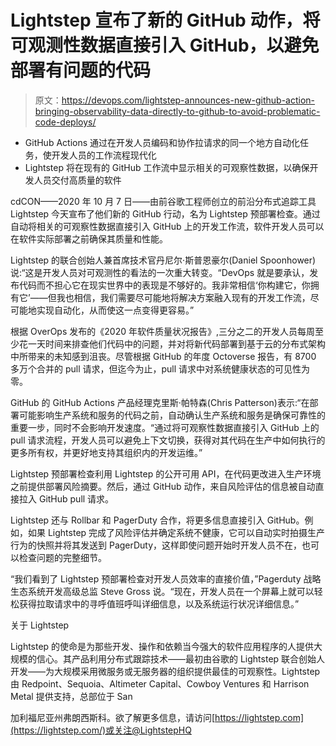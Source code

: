 # Lightstep 宣布了新的 GitHub 动作，将可观测性数据直接引入 GitHub，以避免部署有问题的代码

> 原文：<https://devops.com/lightstep-announces-new-github-action-bringing-observability-data-directly-to-github-to-avoid-problematic-code-deploys/>

*   GitHub Actions 通过在开发人员编码和协作拉请求的同一个地方自动化任务，使开发人员的工作流程现代化
*   Lightstep 将在现有的 GitHub 工作流中显示相关的可观察性数据，以确保开发人员交付高质量的软件

cdCON——2020 年 10 月 7 日——由前谷歌工程师创立的前沿分布式追踪工具 Lightstep 今天宣布了他们新的 GitHub 行动，名为 Lightstep 预部署检查。通过自动将相关的可观察性数据直接引入 GitHub 上的开发工作流，软件开发人员可以在软件实际部署之前确保其质量和性能。

Lightstep 的联合创始人兼首席技术官丹尼尔·斯普恩豪尔(Daniel Spoonhower)说:“这是开发人员对可观测性的看法的一次重大转变。“DevOps 就是要承认，发布代码而不担心它在现实世界中的表现是不够好的。我非常相信‘你构建它，你拥有它’——但我也相信，我们需要尽可能地将解决方案融入现有的开发工作流，尽可能地实现自动化，从而使这一点变得更容易。”

根据 OverOps 发布的《2020 年软件质量状况报告》,三分之二的开发人员每周至少花一天时间来排查他们代码中的问题，并对将新代码部署到基于云的分布式架构中所带来的未知感到沮丧。尽管根据 GitHub 的年度 Octoverse 报告，有 8700 多万个合并的 pull 请求，但迄今为止，pull 请求中对系统健康状态的可见性为零。

GitHub 的 GitHub Actions 产品经理克里斯·帕特森(Chris Patterson)表示:“在部署可能影响生产系统和服务的代码之前，自动确认生产系统和服务是确保可靠性的重要一步，同时不会影响开发速度。“通过将可观察性数据直接引入 GitHub 上的 pull 请求流程，开发人员可以避免上下文切换，获得对其代码在生产中如何执行的更多所有权，并更好地支持其组织内的开发运维。”

Lightstep 预部署检查利用 Lightstep 的公开可用 API，在代码更改进入生产环境之前提供部署风险摘要。然后，通过 GitHub 动作，来自风险评估的信息被自动直接拉入 GitHub pull 请求。

Lightstep 还与 Rollbar 和 PagerDuty 合作，将更多信息直接引入 GitHub。例如，如果 Lightstep 完成了风险评估并确定系统不健康，它可以自动实时拍摄生产行为的快照并将其发送到 PagerDuty，这样即使问题开始时开发人员不在，也可以检查问题的完整细节。

“我们看到了 Lightstep 预部署检查对开发人员效率的直接价值，”Pagerduty 战略生态系统开发高级总监 Steve Gross 说。“现在，开发人员在一个屏幕上就可以轻松获得拉取请求中的寻呼值班呼叫详细信息，以及系统运行状况详细信息。”

关于 Lightstep

Lightstep 的使命是为那些开发、操作和依赖当今强大的软件应用程序的人提供大规模的信心。其产品利用分布式跟踪技术——最初由谷歌的 Lightstep 联合创始人开发——为大规模采用微服务或无服务器的组织提供最佳的可观察性。Lightstep 由 Redpoint、Sequoia、Altimeter Capital、Cowboy Ventures 和 Harrison Metal 提供支持，总部位于 San

加利福尼亚州弗朗西斯科。欲了解更多信息，请访问[https://lightstep.com](https://lightstep.com/)或关注@LightstepHQ